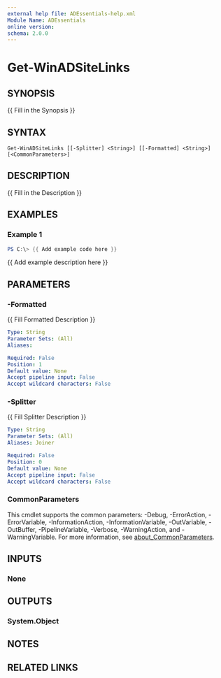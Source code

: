 ```yaml
---
external help file: ADEssentials-help.xml
Module Name: ADEssentials
online version:
schema: 2.0.0
---
```


# Get-WinADSiteLinks

## SYNOPSIS
{{ Fill in the Synopsis }}

## SYNTAX

```
Get-WinADSiteLinks [[-Splitter] <String>] [[-Formatted] <String>] [<CommonParameters>]
```

## DESCRIPTION
{{ Fill in the Description }}

## EXAMPLES

### Example 1
```powershell
PS C:\> {{ Add example code here }}
```

{{ Add example description here }}

## PARAMETERS

### -Formatted
{{ Fill Formatted Description }}

```yaml
Type: String
Parameter Sets: (All)
Aliases:

Required: False
Position: 1
Default value: None
Accept pipeline input: False
Accept wildcard characters: False
```

### -Splitter
{{ Fill Splitter Description }}

```yaml
Type: String
Parameter Sets: (All)
Aliases: Joiner

Required: False
Position: 0
Default value: None
Accept pipeline input: False
Accept wildcard characters: False
```

### CommonParameters
This cmdlet supports the common parameters: -Debug, -ErrorAction, -ErrorVariable, -InformationAction, -InformationVariable, -OutVariable, -OutBuffer, -PipelineVariable, -Verbose, -WarningAction, and -WarningVariable. For more information, see [about_CommonParameters](http://go.microsoft.com/fwlink/?LinkID=113216).

## INPUTS

### None

## OUTPUTS

### System.Object
## NOTES

## RELATED LINKS
